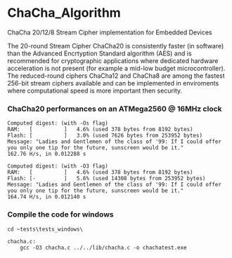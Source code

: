 # ChaCha_Algorithm
ChaCha 20/12/8 Stream Cipher implementation for Embedded Devices

The 20-round Stream Cipher ChaCha20 is consistently faster (in software) than the Advanced Encrtyption Standard algorithm (AES) and is recommended for cryptographic applications where dedicated hardware acceleration is not present (for example a mid-low budget microcontroller). The reduced-round ciphers ChaCha12 and ChaCha8 are among the fastest 256-bit stream ciphers available and can be implemented in enviroments where computational speed is more important then security. 

### ChaCha20 performances on an ATMega2560 @ 16MHz clock

```
Computed digest: (with -Os flag)
RAM:   [          ]   4.6% (used 378 bytes from 8192 bytes)
Flash: [          ]   3.0% (used 7626 bytes from 253952 bytes)
Message: "Ladies and Gentlemen of the class of '99: If I could offer you only one tip for the future, sunscreen would be it."
162.76 H/s, in 0.012288 s

Computed digest: (with -O3 flag)
RAM:   [          ]   4.6% (used 378 bytes from 8192 bytes)
Flash: [-         ]   5.6% (used 14308 bytes from 253952 bytes)
Message: "Ladies and Gentlemen of the class of '99: If I could offer you only one tip for the future, sunscreen would be it."
164.74 H/s, in 0.012140 s
```

### Compile the code for windows
```
cd ~tests\tests_windows\

chacha.c:
    gcc -O3 chacha.c ../../lib/chacha.c -o chachatest.exe
```

